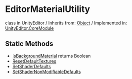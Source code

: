 # EditorMaterialUtility
class in UnityEditor
 / Inherits from: <a href="https://docs.unity3d.com/6000.0/Documentation/ScriptReference/Object.html" target="_blank">Object</a> / Implemented in: <a href="https://docs.unity3d.com/6000.0/Documentation/ScriptReference/UnityEditor.CoreModule.html" target="_blank">UnityEditor.CoreModule</a>
## Static Methods
- <a href="https://docs.unity3d.com/6000.0/Documentation/ScriptReference/EditorMaterialUtility.IsBackgroundMaterial.html" target="_blank">IsBackgroundMaterial</a> returns Boolean
- <a href="https://docs.unity3d.com/6000.0/Documentation/ScriptReference/EditorMaterialUtility.ResetDefaultTextures.html" target="_blank">ResetDefaultTextures</a>
- <a href="https://docs.unity3d.com/6000.0/Documentation/ScriptReference/EditorMaterialUtility.SetShaderDefaults.html" target="_blank">SetShaderDefaults</a>
- <a href="https://docs.unity3d.com/6000.0/Documentation/ScriptReference/EditorMaterialUtility.SetShaderNonModifiableDefaults.html" target="_blank">SetShaderNonModifiableDefaults</a>
